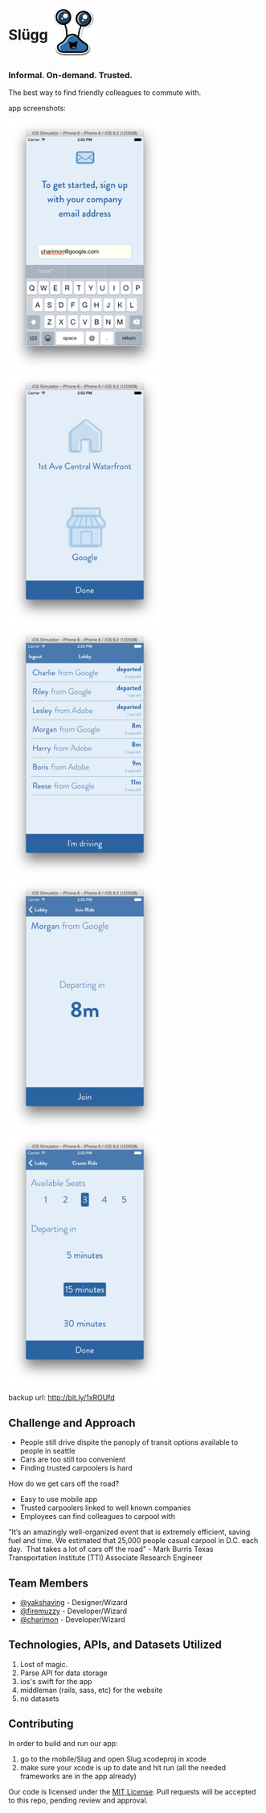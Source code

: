 <img src="slug.png" alt="Slugg" height="100px"> 
<h1 style="float:left;">Slügg</h1>


### Informal. On-demand. Trusted.

The best way to find friendly colleagues to commute with.


app screenshots:

<img src="step1.png" alt="Login/Signup" height="500px">
<img src="step2.png" alt="Select address" height="500px">
<img src="step3.png" alt="Lobby" height="500px">
<img src="step4.png" alt="get a ride" height="500px">
<img src="step5.png" alt="drive" height="500px">


backup url: http://bit.ly/1xROUfd

## Challenge and Approach

- People still drive dispite the panoply of transit options available to people in seattle
- Cars are too still too convenient
- Finding trusted carpoolers is hard

How do we get cars off the road? 
- Easy to use mobile app
- Trusted carpoolers linked to well known companies
- Employees can find colleagues to carpool with

"It’s an amazingly well-organized event that is extremely efficient, saving fuel and time. We estimated that 25,000 people casual carpool in D.C. each day.  That takes a lot of cars off the road" - Mark Burris 
Texas Transportation Institute (TTI) Associate Research Engineer

## Team Members

- [@yakshaving](https://github.com/yakshaving) - Designer/Wizard
- [@firemuzzy](https://github.com/firemuzzy) - Developer/Wizard
- [@charimon](https://github.com/charimon) - Developer/Wizard

## Technologies, APIs, and Datasets Utilized

1. Lost of magic.
2. Parse API for data storage
3. ios's swift for the app
4. middleman (rails, sass, etc) for the website
5. no datasets

## Contributing

In order to build and run our app:

1.  go to the mobile/Slug and open Slug.xcodeproj in xcode
2.  make sure your xcode is up to date and hit run (all the needed frameworks are in the app already)


Our code is licensed under the [MIT License](LICENSE.md). Pull requests will be accepted to this repo, pending review and approval.
